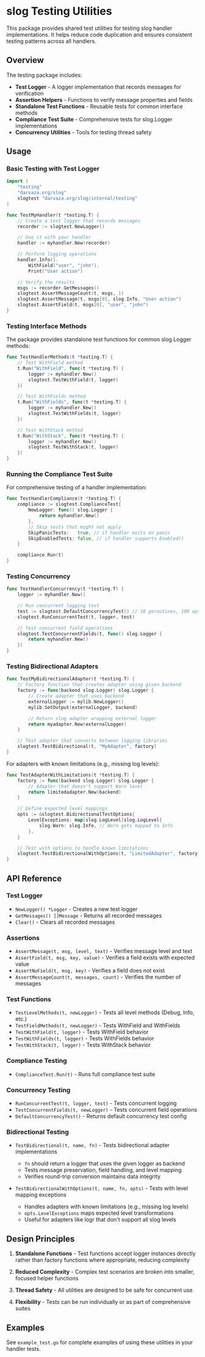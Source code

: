 # slog Testing Utilities

This package provides shared test utilities for testing slog handler
implementations. It helps reduce code duplication and ensures consistent testing
patterns across all handlers.

## Overview

The testing package includes:

- **Test Logger** - A logger implementation that records messages for verification
- **Assertion Helpers** - Functions to verify message properties and fields
- **Standalone Test Functions** - Reusable tests for common interface methods
- **Compliance Test Suite** - Comprehensive tests for slog.Logger implementations
- **Concurrency Utilities** - Tools for testing thread safety

## Usage

### Basic Testing with Test Logger

```go
import (
    "testing"
    "darvaza.org/slog"
    slogtest "darvaza.org/slog/internal/testing"
)

func TestMyHandler(t *testing.T) {
    // Create a test logger that records messages
    recorder := slogtest.NewLogger()

    // Use it with your handler
    handler := myhandler.New(recorder)

    // Perform logging operations
    handler.Info().
        WithField("user", "john").
        Print("User action")

    // Verify the results
    msgs := recorder.GetMessages()
    slogtest.AssertMessageCount(t, msgs, 1)
    slogtest.AssertMessage(t, msgs[0], slog.Info, "User action")
    slogtest.AssertField(t, msgs[0], "user", "john")
}
```

### Testing Interface Methods

The package provides standalone test functions for common slog.Logger methods:

```go
func TestHandlerMethods(t *testing.T) {
    // Test WithField method
    t.Run("WithField", func(t *testing.T) {
        logger := myhandler.New()
        slogtest.TestWithField(t, logger)
    })

    // Test WithFields method
    t.Run("WithFields", func(t *testing.T) {
        logger := myhandler.New()
        slogtest.TestWithFields(t, logger)
    })

    // Test WithStack method
    t.Run("WithStack", func(t *testing.T) {
        logger := myhandler.New()
        slogtest.TestWithStack(t, logger)
    })
}
```

### Running the Compliance Test Suite

For comprehensive testing of a handler implementation:

```go
func TestHandlerCompliance(t *testing.T) {
    compliance := slogtest.ComplianceTest{
        NewLogger: func() slog.Logger {
            return myhandler.New()
        },
        // Skip tests that might not apply
        SkipPanicTests:   true, // if handler exits on panic
        SkipEnabledTests: false, // if handler supports Enabled()
    }

    compliance.Run(t)
}
```

### Testing Concurrency

```go
func TestHandlerConcurrency(t *testing.T) {
    logger := myhandler.New()

    // Run concurrent logging test
    test := slogtest.DefaultConcurrencyTest() // 10 goroutines, 100 ops each
    slogtest.RunConcurrentTest(t, logger, test)

    // Test concurrent field operations
    slogtest.TestConcurrentFields(t, func() slog.Logger {
        return myhandler.New()
    })
}
```

### Testing Bidirectional Adapters

```go
func TestMyBidirectionalAdapter(t *testing.T) {
    // Factory function that creates adapter using given backend
    factory := func(backend slog.Logger) slog.Logger {
        // Create adapter that uses backend
        externalLogger := mylib.NewLogger()
        mylib.SetOutput(externalLogger, backend)

        // Return slog adapter wrapping external logger
        return myadapter.New(externalLogger)
    }

    // Test adapter that converts between logging libraries
    slogtest.TestBidirectional(t, "MyAdapter", factory)
}
```

For adapters with known limitations (e.g., missing log levels):

```go
func TestAdapterWithLimitations(t *testing.T) {
    factory := func(backend slog.Logger) slog.Logger {
        // Adapter that doesn't support Warn level
        return limitedadapter.New(backend)
    }

    // Define expected level mappings
    opts := &slogtest.BidirectionalTestOptions{
        LevelExceptions: map[slog.LogLevel]slog.LogLevel{
            slog.Warn: slog.Info, // Warn gets mapped to Info
        },
    }

    // Test with options to handle known limitations
    slogtest.TestBidirectionalWithOptions(t, "LimitedAdapter", factory, opts)
}
```

## API Reference

### Test Logger

- `NewLogger() *Logger` - Creates a new test logger
- `GetMessages() []Message` - Returns all recorded messages
- `Clear()` - Clears all recorded messages

### Assertions

- `AssertMessage(t, msg, level, text)` - Verifies message level and text
- `AssertField(t, msg, key, value)` - Verifies a field exists with expected value
- `AssertNoField(t, msg, key)` - Verifies a field does not exist
- `AssertMessageCount(t, messages, count)` - Verifies the number of messages

### Test Functions

- `TestLevelMethods(t, newLogger)` - Tests all level methods (Debug, Info, etc.)
- `TestFieldMethods(t, newLogger)` - Tests WithField and WithFields
- `TestWithField(t, logger)` - Tests WithField behavior
- `TestWithFields(t, logger)` - Tests WithFields behavior
- `TestWithStack(t, logger)` - Tests WithStack behavior

### Compliance Testing

- `ComplianceTest.Run(t)` - Runs full compliance test suite

### Concurrency Testing

- `RunConcurrentTest(t, logger, test)` - Tests concurrent logging
- `TestConcurrentFields(t, newLogger)` - Tests concurrent field operations
- `DefaultConcurrencyTest()` - Returns default concurrency test config

### Bidirectional Testing

- `TestBidirectional(t, name, fn)` - Tests bidirectional adapter implementations
  - `fn` should return a logger that uses the given logger as backend
  - Tests message preservation, field handling, and level mapping
  - Verifies round-trip conversion maintains data integrity

- `TestBidirectionalWithOptions(t, name, fn, opts)` - Tests with level mapping exceptions
  - Handles adapters with known limitations (e.g., missing log levels)
  - `opts.LevelExceptions` maps expected level transformations
  - Useful for adapters like logr that don't support all slog levels

## Design Principles

1. **Standalone Functions** - Test functions accept logger instances directly
   rather than factory functions where appropriate, reducing complexity

2. **Reduced Complexity** - Complex test scenarios are broken into smaller,
   focused helper functions

3. **Thread Safety** - All utilities are designed to be safe for concurrent use

4. **Flexibility** - Tests can be run individually or as part of comprehensive
   suites

## Examples

See `example_test.go` for complete examples of using these utilities in your
handler tests.
